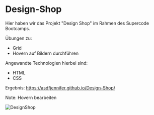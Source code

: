 # Design-Shop

Hier haben wir das Projekt "Design Shop" im Rahmen des Supercode Bootcamps.

Übungen zu:
- Grid 
- Hovern auf Bildern durchführen

Angewandte Technologien hierbei sind:

- HTML
- CSS

Ergebnis: https://asdfjennifer.github.io/Design-Shop/

Note: Hovern bearbeiten


![DesignShop](https://user-images.githubusercontent.com/98667941/182252923-6dd88e33-bdf7-494a-a840-3b538f430578.png)
